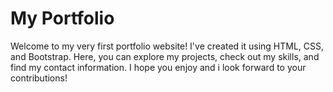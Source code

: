 
<h1>My Portfolio</h1>
<p>Welcome to my very first portfolio website! I've created it using HTML, CSS, and Bootstrap. Here, you can explore my projects, check out my skills, and find my contact information. I hope you enjoy and i look forward to your contributions!</p>
